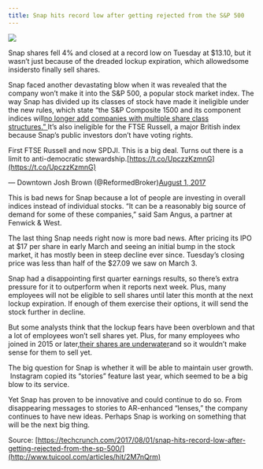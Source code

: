 ```yaml
---
title: Snap hits record low after getting rejected from the S&P 500
---
```


![](http://img0.tuicool.com/e2yuyqB.png!web)

Snap shares fell 4% and closed at a record low on Tuesday at $13.10, but it wasn’t just because of the dreaded lockup expiration, which allowedsome insidersto finally sell shares.

Snap faced another devastating blow when it was revealed that the company won’t make it into the S&P 500, a popular stock market index. The way Snap has divided up its classes of stock have made it ineligible under the new rules, which state “the S&P Composite 1500 and its component indices will[no longer add companies with multiple share class structures.” ](https://www.spice-indices.com/idpfiles/spice-assets/resources/public/documents/561162_spdjimulti-classsharesandvotingrulesannouncement7.31.17.pdf?force_download=true)It’s also ineligible for the FTSE Russell, a major British index because Snap’s public investors don’t have voting rights.

First FTSE Russell and now SPDJI. This is a big deal. Turns out there is a limit to anti-democratic stewardship.[https://t.co/UpczzKzmnG](https://t.co/UpczzKzmnG)

— Downtown Josh Brown \(@ReformedBroker\)[August 1, 2017](https://twitter.com/ReformedBroker/status/892334867891015680)

This is bad news for Snap because a lot of people are investing in overall indices instead of individual stocks. “It can be a reasonably big source of demand for some of these companies,” said Sam Angus, a partner at Fenwick & West.

The last thing Snap needs right now is more bad news. After pricing its IPO at $17 per share in early March and seeing an initial bump in the stock market, it has mostly been in steep decline ever since. Tuesday’s closing price was less than half of the $27.09 we saw on March 3.

Snap had a disappointing first quarter earnings results, so there’s extra pressure for it to outperform when it reports next week. Plus, many employees will not be eligible to sell shares until later this month at the next lockup expiration. If enough of them exercise their options, it will send the stock further in decline.

But some analysts think that the lockup fears have been overblown and that a lot of employees won’t sell shares yet. Plus, for many employees who joined in 2015 or later,[their shares are underwater](https://www.theinformation.com/soon-free-to-sell-few-snap-employees-have-stock-profits)and so it wouldn’t make sense for them to sell yet.

The big question for Snap is whether it will be able to maintain user growth.  Instagram copied its “stories” feature last year, which seemed to be a big blow to its service.

Yet Snap has proven to be innovative and could continue to do so. From disappearing messages to stories to AR-enhanced “lenses,” the company continues to have new ideas. Perhaps Snap is working on something that will be the next big thing.



Source: [https://techcrunch.com/2017/08/01/snap-hits-record-low-after-getting-rejected-from-the-sp-500/](http://www.tuicool.com/articles/hit/2M7nQrm)

